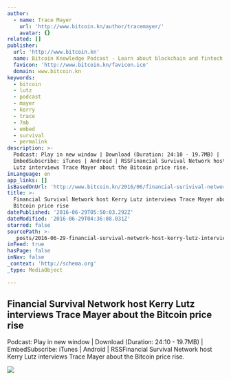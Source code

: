```yaml
---
author:
  - name: Trace Mayer
    url: 'http://www.bitcoin.kn/author/tracemayer/'
    avatar: {}
related: []
publisher:
  url: 'http://www.bitcoin.kn'
  name: Bitcoin Knowledge Podcast - Learn about blockchain and fintech
  favicon: 'http://www.bitcoin.kn/favicon.ico'
  domain: www.bitcoin.kn
keywords:
  - bitcoin
  - lutz
  - podcast
  - mayer
  - kerry
  - trace
  - 7mb
  - embed
  - survival
  - permalink
description: >-
  Podcast: Play in new window | Download (Duration: 24:10 - 19.7MB) |
  EmbedSubscribe: iTunes | Android | RSSFinancial Survival Network host Kerry
  Lutz interviews Trace Mayer about the Bitcoin price rise.
inLanguage: en
app_links: []
isBasedOnUrl: 'http://www.bitcoin.kn/2016/06/financial-surivival-network-kerry-lutz/'
title: >-
  Financial Survival Network host Kerry Lutz interviews Trace Mayer about the
  Bitcoin price rise
datePublished: '2016-06-29T05:50:03.292Z'
dateModified: '2016-06-29T04:36:08.031Z'
starred: false
sourcePath: >-
  _posts/2016-06-29-financial-survival-network-host-kerry-lutz-interviews-trace.md
inFeed: true
hasPage: false
inNav: false
_context: 'http://schema.org'
_type: MediaObject

---
```

<article style=""><h1>Financial Survival Network host Kerry Lutz interviews Trace Mayer about the Bitcoin price rise</h1><p>Podcast: Play in new window | Download (Duration: 24:10 - 19.7MB) | EmbedSubscribe: iTunes | Android | RSSFinancial Survival Network host Kerry Lutz interviews Trace Mayer about the Bitcoin price rise.</p><img src="http://www.bitcoin.kn/wp-content/uploads/2015/04/bitcoin-knowledge-header.jpg" /></article>